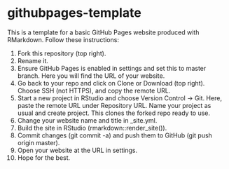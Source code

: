 # githubpages-template

This is a template for a basic GitHub Pages website produced with RMarkdown. Follow these instructions:

1. Fork this repository (top right). 
2. Rename it.
3. Ensure GitHub Pages is enabled in settings and set this to master branch. Here you will find the URL of your website.
4. Go back to your repo and click on Clone or Download (top right). Choose SSH (not HTTPS), and copy the remote URL. 
5. Start a new project in RStudio and choose Version Control -> Git. Here, paste the remote URL under Repository URL. Name your project as usual and create project. This clones the forked repo ready to use.
6. Change your website name and title in _site.yml.
7. Build the site in RStudio (rmarkdown::render_site()).
8. Commit changes (git commit -a) and push them to GitHub (git push origin master).
9. Open your website at the URL in settings. 
10. Hope for the best. 
